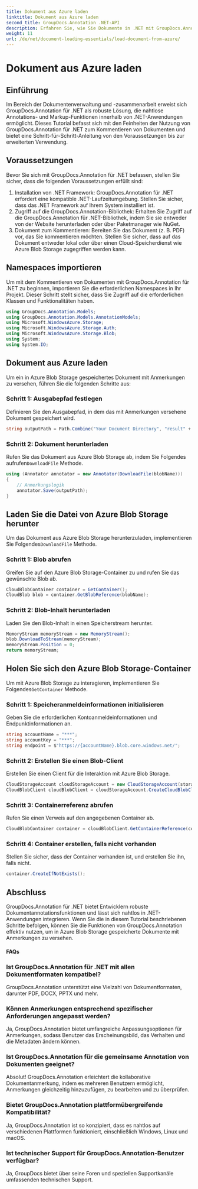```yaml
---
title: Dokument aus Azure laden
linktitle: Dokument aus Azure laden
second_title: GroupDocs.Annotation .NET-API
description: Erfahren Sie, wie Sie Dokumente in .NET mit GroupDocs.Annotation mit Anmerkungen versehen. Schritt-für-Schritt-Anleitung für die nahtlose Integration mit Azure Blob Storage.
weight: 11
url: /de/net/document-loading-essentials/load-document-from-azure/
---
```


# Dokument aus Azure laden

## Einführung
Im Bereich der Dokumentenverwaltung und -zusammenarbeit erweist sich GroupDocs.Annotation für .NET als robuste Lösung, die nahtlose Annotations- und Markup-Funktionen innerhalb von .NET-Anwendungen ermöglicht. Dieses Tutorial befasst sich mit den Feinheiten der Nutzung von GroupDocs.Annotation für .NET zum Kommentieren von Dokumenten und bietet eine Schritt-für-Schritt-Anleitung von den Voraussetzungen bis zur erweiterten Verwendung.
## Voraussetzungen
Bevor Sie sich mit GroupDocs.Annotation für .NET befassen, stellen Sie sicher, dass die folgenden Voraussetzungen erfüllt sind:
1. Installation von .NET Framework: GroupDocs.Annotation für .NET erfordert eine kompatible .NET-Laufzeitumgebung. Stellen Sie sicher, dass das .NET Framework auf Ihrem System installiert ist.
2. Zugriff auf die GroupDocs.Annotation-Bibliothek: Erhalten Sie Zugriff auf die GroupDocs.Annotation für .NET-Bibliothek, indem Sie sie entweder von der Website herunterladen oder über Paketmanager wie NuGet.
3. Dokument zum Kommentieren: Bereiten Sie das Dokument (z. B. PDF) vor, das Sie kommentieren möchten. Stellen Sie sicher, dass auf das Dokument entweder lokal oder über einen Cloud-Speicherdienst wie Azure Blob Storage zugegriffen werden kann.

## Namespaces importieren
Um mit dem Kommentieren von Dokumenten mit GroupDocs.Annotation für .NET zu beginnen, importieren Sie die erforderlichen Namespaces in Ihr Projekt. Dieser Schritt stellt sicher, dass Sie Zugriff auf die erforderlichen Klassen und Funktionalitäten haben.
```csharp
using GroupDocs.Annotation.Models;
using GroupDocs.Annotation.Models.AnnotationModels;
using Microsoft.WindowsAzure.Storage;
using Microsoft.WindowsAzure.Storage.Auth;
using Microsoft.WindowsAzure.Storage.Blob;
using System;
using System.IO;
```

## Dokument aus Azure laden
Um ein in Azure Blob Storage gespeichertes Dokument mit Anmerkungen zu versehen, führen Sie die folgenden Schritte aus:
### Schritt 1: Ausgabepfad festlegen
Definieren Sie den Ausgabepfad, in dem das mit Anmerkungen versehene Dokument gespeichert wird.
```csharp
string outputPath = Path.Combine("Your Document Directory", "result" + Path.GetExtension("input.pdf"));
```
### Schritt 2: Dokument herunterladen
 Rufen Sie das Dokument aus Azure Blob Storage ab, indem Sie Folgendes aufrufen`DownloadFile` Methode.
```csharp
using (Annotator annotator = new Annotator(DownloadFile(blobName)))
{
    // Anmerkungslogik
    annotator.Save(outputPath);
}
```
## Laden Sie die Datei von Azure Blob Storage herunter
 Um das Dokument aus Azure Blob Storage herunterzuladen, implementieren Sie Folgendes`DownloadFile` Methode.
### Schritt 1: Blob abrufen
Greifen Sie auf den Azure Blob Storage-Container zu und rufen Sie das gewünschte Blob ab.
```csharp
CloudBlobContainer container = GetContainer();
CloudBlob blob = container.GetBlobReference(blobName);
```
### Schritt 2: Blob-Inhalt herunterladen
Laden Sie den Blob-Inhalt in einen Speicherstream herunter.
```csharp
MemoryStream memoryStream = new MemoryStream();
blob.DownloadToStream(memoryStream);
memoryStream.Position = 0;
return memoryStream;
```
## Holen Sie sich den Azure Blob Storage-Container
 Um mit Azure Blob Storage zu interagieren, implementieren Sie Folgendes`GetContainer` Methode.
### Schritt 1: Speicheranmeldeinformationen initialisieren
Geben Sie die erforderlichen Kontoanmeldeinformationen und Endpunktinformationen an.
```csharp
string accountName = "***";
string accountKey = "***";
string endpoint = $"https://{accountName}.blob.core.windows.net/";
```
### Schritt 2: Erstellen Sie einen Blob-Client
Erstellen Sie einen Client für die Interaktion mit Azure Blob Storage.
```csharp
CloudStorageAccount cloudStorageAccount = new CloudStorageAccount(storageCredentials, new Uri(endpoint), null, null, null);
CloudBlobClient cloudBlobClient = cloudStorageAccount.CreateCloudBlobClient();
```
### Schritt 3: Containerreferenz abrufen
Rufen Sie einen Verweis auf den angegebenen Container ab.
```csharp
CloudBlobContainer container = cloudBlobClient.GetContainerReference(containerName);
```
### Schritt 4: Container erstellen, falls nicht vorhanden
Stellen Sie sicher, dass der Container vorhanden ist, und erstellen Sie ihn, falls nicht.
```csharp
container.CreateIfNotExists();
```

## Abschluss
GroupDocs.Annotation für .NET bietet Entwicklern robuste Dokumentannotationsfunktionen und lässt sich nahtlos in .NET-Anwendungen integrieren. Wenn Sie die in diesem Tutorial beschriebenen Schritte befolgen, können Sie die Funktionen von GroupDocs.Annotation effektiv nutzen, um in Azure Blob Storage gespeicherte Dokumente mit Anmerkungen zu versehen.
#### FAQs
### Ist GroupDocs.Annotation für .NET mit allen Dokumentformaten kompatibel?
GroupDocs.Annotation unterstützt eine Vielzahl von Dokumentformaten, darunter PDF, DOCX, PPTX und mehr.
### Können Anmerkungen entsprechend spezifischer Anforderungen angepasst werden?
Ja, GroupDocs.Annotation bietet umfangreiche Anpassungsoptionen für Anmerkungen, sodass Benutzer das Erscheinungsbild, das Verhalten und die Metadaten ändern können.
### Ist GroupDocs.Annotation für die gemeinsame Annotation von Dokumenten geeignet?
Absolut! GroupDocs.Annotation erleichtert die kollaborative Dokumentanmerkung, indem es mehreren Benutzern ermöglicht, Anmerkungen gleichzeitig hinzuzufügen, zu bearbeiten und zu überprüfen.
### Bietet GroupDocs.Annotation plattformübergreifende Kompatibilität?
Ja, GroupDocs.Annotation ist so konzipiert, dass es nahtlos auf verschiedenen Plattformen funktioniert, einschließlich Windows, Linux und macOS.
### Ist technischer Support für GroupDocs.Annotation-Benutzer verfügbar?
Ja, GroupDocs bietet über seine Foren und speziellen Supportkanäle umfassenden technischen Support.